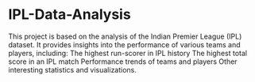 # IPL-Data-Analysis
This project is based on the analysis of the Indian Premier League (IPL) dataset. It provides insights into the performance of various teams and players, including:  The highest run-scorer in IPL history The highest total score in an IPL match Performance trends of teams and players Other interesting statistics and visualizations.
